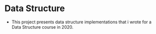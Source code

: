 #  Data Structure
 
- This project presents data structure implementations that i wrote for a Data Structure course in 2020.
